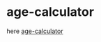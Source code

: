 # age-calculator

here  [age-calculator](hhttps://miadabbas.github.io/age-calculator/ "age-calculator")
